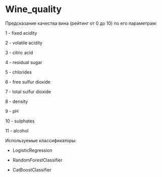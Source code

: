 # Wine_quality


Предсказание качества вина (рейтинг от 0 до 10) по его параметрам:

1 - fixed acidity

2 - volatile acidity

3 - citric acid

4 - residual sugar

5 - chlorides

6 - free sulfur dioxide

7 - total sulfur dioxide

8 - density

9 - pH

10 - sulphates

11 - alcohol



Используемые классификаторы:

- LogisticRegression

- RandomForestClassifier

- CatBoostClassifier
